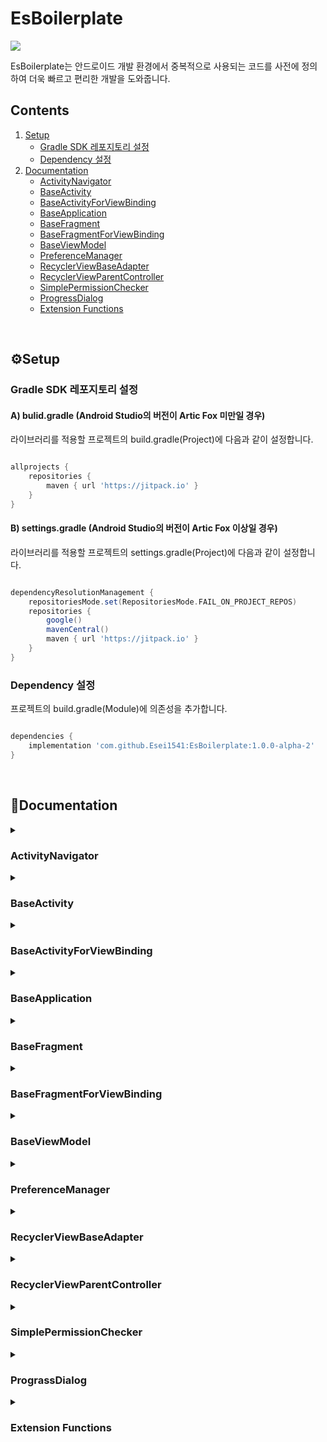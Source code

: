 # EsBoilerplate
[![](https://jitpack.io/v/Esei1541/EsBoilerplate.svg)](https://jitpack.io/#Esei1541/EsBoilerplate)

EsBoilerplate는 안드로이드 개발 환경에서 중복적으로 사용되는 코드를 사전에 정의하여 더욱 빠르고 편리한 개발을 도와줍니다.

## Contents
1. [Setup](#setup)
    - [Gradle SDK 레포지토리 설정](#gradle-sdk-repository)
    - [Dependency 설정](#set-dependency)
1. [Documentation](#documentation)
    - [ActivityNavigator](#activity-navigator)
    - [BaseActivity](#base-activity)
    - [BaseActivityForViewBinding](#base-activity-for-view-binding)
    - [BaseApplication](#base-application)
    - [BaseFragment](#base-fragment)
    - [BaseFragmentForViewBinding](#base-fragment-for-view-binding)
    - [BaseViewModel](#base-view-model)
    - [PreferenceManager](#preference-manager)
    - [RecyclerViewBaseAdapter](#recycler-view-base-adapter)
    - [RecyclerViewParentController](#recycler-view-parent-controller)
    - [SimplePermissionChecker](#simple-permission-checker)
    - [ProgressDialog](#progress-dialog)
    - [Extension Functions](#extension-functions)
</br>

<h2 id="setup">⚙Setup</h2>

<h3 id="gradle-sdk-repository">Gradle SDK 레포지토리 설정</h3>

#### A) bulid.gradle (Android Studio의 버전이 Artic Fox 미만일 경우)
라이브러리를 적용할 프로젝트의 build.gradle(Project)에 다음과 같이 설정합니다.
```gradle

allprojects {
    repositories {
        maven { url 'https://jitpack.io' }
    }
}

```

#### B) settings.gradle (Android Studio의 버전이 Artic Fox 이상일 경우)
라이브러리를 적용할 프로젝트의 settings.gradle(Project)에 다음과 같이 설정합니다.
```gradle

dependencyResolutionManagement {
    repositoriesMode.set(RepositoriesMode.FAIL_ON_PROJECT_REPOS)
    repositories {
        google()
        mavenCentral()
        maven { url 'https://jitpack.io' }
    }
}

```

<h3 id="set-dependency">Dependency 설정</h3>
프로젝트의 build.gradle(Module)에 의존성을 추가합니다.

```gradle

dependencies {
    implementation 'com.github.Esei1541:EsBoilerplate:1.0.0-alpha-2'
}

```
</br>

<h2 id="documentation">📔Documentation</h2>

<details>
<summary><h3 id="activity-navigator">ActivityNavigator</h3></summary>

ViewModel에서 View 클래스의 의존성을 방지하면서 Activity 기능에 접근하기 위한 interface입니다.</br>
일반적으로 Activity 등 View 클래스에 상속하여 구현합니다.</br>
라이브러리 내 [BaseActivity](#base-activity)에 기본적으로 구현되어 있습니다.

>`val context: Context`
>- View 클래스의 context를 반환하도록 구현합니다.

>`val activity: AppCompatActivity`
>- Activity 객체를 반환하도록 구현합니다.

>`fun onBackPressed()`</br>
>`fun clearFocus()`</br>
>`fun finish()`</br>
>`fun finishAffinity()`</br>
>`fun toast(res: Int)`</br>
>`fun toast(string: String)`</br>
>`fun startActivity(intent: Intent)`</br>
>`fun startActivity(intent: Intent?, options: Bundle?)`</br>
>- Activity의 특정 기능에 빠르게 접근하기 위한 shortcut function입니다. 해당 function을 호출하도록 구현합니다.

</details>

<details>
<summary><h3 id="base-activity">BaseActivity</h3></summary>

```kotlin

/**
 * @param B 해당 Activity의 DataBinding Class
 * @param VM ViewModel Class
 * @param layoutResId Layout xml의 resource ID
 */
abstract class BaseActivity<B : ViewDataBinding, VM : BaseViewModel>(private val layoutResId: Int) : AppCompatActivity(), ActivityNavigator, RecyclerViewParentController 

```

DataBinding 기반 MVVM 환경에서 필요한 Activity 기능을 정의합니다.</br>
해당 클래스는 AppCompatActivity Class를 완전하게 대체합니다.</br>
[ActivityNavigator](#activity-navigator), [RecyclerViewParentController](#recycler-view-parent-controller) Interface를 기본적으로 상속하고 있습니다.

#### 적용 예제

```kotlin
class ExampleActivity: BaseActivity<ActivityExampleBinding, ExampleViewModel>(R.layout.activity_example) {

    // viewModel에 의존성 주입
    // 사용자의 개발 환경에 따라 Dagger2, Koin 등의 라이브러리 사용을 추천합니다.
    override val viewModel: ExampleViewModel by viewModel { parametersOf(this) }

    // binding 객체의 setContentView 및 lifecycleOwner 설정을 입력할 필요가 없습니다.
    override fun onCreate(savedInstanceState: Bundle?) {
        super.onCreate(savedInstanceState)
        initEventListener()
    }

    private fun initEventListener() {
        binding.apply {
            btnExample.setOnClickListener {
                viewModel.doExample()
            }
        }
    }

}

```


#### Values
> `protected open val TAG: String`
> - 클래스의 이름으로 문자열을 반환합니다.
> - override를 통해 문자열을 재정의할 수 있습니다.

> `protected lateinit var binding: B`
> - 현재 클래스에 연결된 DataBinding 객체를 반환합니다.

</details>

<details>
<summary><h3 id="base-activity-for-view-binding">BaseActivityForViewBinding</h3></summary>

``` kotlin

/**
 * @param B 해당 Activity의 ViewBinding Class
 * @param inflate ViewBinding을 inflate하는 함수 (ActivityXXX::inflate를 넘겨주면 됨)
 */
public abstract class BaseActivityForViewBinding<B : ViewBinding>(private val inflate: ActivityInflater<B>) : AppCompatActivity(),
    RecyclerViewParentController

```

ViewBinding 기반 개발 환경에서 필요한 Activity 기능을 정의합니다.</br>
해당 클래스는 AppCompatActivity Class를 완전하게 대체합니다.</br>
[RecyclerViewParentController](#recycler-view-parent-controller) Interface를 기본적으로 상속하고 있습니다.</br>

#### 적용 예제
```kotlin

class ExampleActivity : BaseActivityForViewBinding<ActivityExampleBinding>(ActivityExampleBinding::inflate) {

    // binding 객체 및 setContentView를 설정할 필요가 없습니다.
    override fun onCreate(savedInstanceState: Bundle?) {
        super.onCreate(savedInstanceState)
    }

}

```


#### Values

> `protected open val TAG: String`
> - 클래스의 이름으로 문자열을 반환합니다.
> - override를 통해 문자열을 재정의할 수 있습니다.

> `protected val binding: B`
> - 현재 클래스에 연결된 ViewBinding 객체를 반환합니다.

</details>

<details>
<summary><h3 id="base-application">BaseApplication</h3></summary>

```kotlin

/**
 * @param preferenceMasterKey preference 암호화를 위한 마스터 키
 * @param preferenceName preference 파일명. 지정하지 않을 경우 packageName이 들어간다.
 * @param progressTintColor 로딩 다이얼로그의 색상
 */
public class BaseApplication(
    private val preferenceMasterKey: String,
    private val preferenceName: String? = null,
    private val progressTintColor: Int = R.color.esboiler_primary
): Application()

```

전역 Application 클래스에서 주로 사용하는 기능을 정의합니다.</br>
SharedPreperence에 접근 가능한 Manager 클래스를 관리하고 기본적인 ProgressDialog의 출력을 설정할 수 있습니다.</br>

#### Values

> `protected val TAG: String`
> - 클래스의 이름으로 문자열을 반환합니다.


#### Functions

> `public fun getPreferenceManager(): PreferenceManager`
> - [PreferenceManager](#preference-manager)객체를 반환합니다.
> - 객체가 존재하지 않을 경우 초기화합니다.

> `public fun showProgressDialog(fragmentManager: FragmentManager)`
> - 화면에 로딩 다이얼로그를 보여주고 유저의 조작을 일시적으로 차단합니다.
> - 작업이 끝나면 반드시 `dismissProgressDialog()`를 호출하여 다이얼로그를 종료해야 합니다.
> - activity의 fragmentManager를 param으로 받습니다.

> ` public fun showProgressDialog(fragmentManager: FragmentManager, statusBarColor: Int, isLightStatusBar: Boolean)`
> - 화면에 로딩 다이얼로그를 보여주고 유저의 조작을 일시적으로 차단합니다.
> - 작업이 끝나면 반드시 `dismissProgressDialog()`를 호출하여 다이얼로그를 종료해야 합니다.
> - activity의 fragmentManager를 param으로 받습니다.
> - 다이얼로그 출력 중 statusBar의 색상 및 light theme 여부를 지정할 수 있습니다.

> `public fun dismissProgressDialog()`
> - 현재 출력되고 있는 로딩 다이얼로그를 종료하고 유저의 조작을 허용합니다.

</details>

<details>
<summary><h3 id="base-fragment">BaseFragment</h3></summary>

```kotlin

/**
 * @param B 해당 Fragment의 Databinding Class
 * @param layoutResId Layout xml의 resource ID
 */
public abstract class BaseFragment<B: ViewDataBinding>(private val layoutResId: Int): Fragment(), RecyclerViewParentController

```

DataBinding 환경에서 필요한 Fragment 기능을 정의합니다.</br>
해당 클래스는 Fragment Class를 완전하게 대체합니다.</br>
[RecyclerViewParentController](#recycler-view-parent-controller) Interface를 기본적으로 상속하고 있습니다.

#### 적용 예제

```kotlin
class ExampleFragment: BaseFragment<ActivityExampleBinding>(R.layout.fragment_example) {

    // binding 객체의 inflate 및 lifecycleOwner 설정을 입력할 필요가 없습니다.
    // binding 객체는 onDestroyView Lifecycle에서 null로 설정됩니다.
    override fun onCreateView(inflater: LayoutInflater, container: ViewGroup?, savedInstanceState: Bundle?): View? {
        super.onCreateView(inflater, container, savedInstanceState)
        return binding.root
    }

    override fun onClickListItem(pos: Int, responseCode: Int) {
        // RecyclerView을 구현한 상황에서 ListItem을 클릭했을 때의 반응을 구현
        // 해당 Fragment에 RecyclerView가 없다면 빈 function으로 남겨두면 됩니다.
    }

    override fun onClickInnerItem(pos: Int, id: Int, responseCode: Int) {
        // RecyclerView을 구현한 상황에서 ListItem 내부의 특정 View 클릭했을 때의 반응을 구현
        // 해당 Fragment에 RecyclerView가 없다면 빈 function으로 남겨두면 됩니다.
    }

}

```

#### Values
> `protected open val TAG: String`
> - 클래스의 이름으로 문자열을 반환합니다.
> - override를 통해 문자열을 재정의할 수 있습니다.

> `protected val binding: B`
> - 현재 클래스에 연결된 DataBinding 객체를 반환합니다.

</details>

<details>
<summary><h3 id="base-fragment-for-view-binding">BaseFragmentForViewBinding</h3></summary>

```kotlin

/**
 * @param B 해당 Fragment의 Viewbinding Class
 * @param inflate ViewBinding을 inflate하는 함수 (FragmentXXX::inflate를 넘겨주면 됨)
 */
public abstract class BaseFragmentForViewBinding<B : ViewBinding>(private val inflate: FragmentInflater<B>) : Fragment(), RecyclerViewParentController

```

ViewBinding 환경에서 필요한 Fragment 기능을 정의합니다.</br>
해당 클래스는 Fragment Class를 완전하게 대체합니다.</br>
[RecyclerViewParentController](#recycler-view-parent-controller) Interface를 기본적으로 상속하고 있습니다.

#### 적용 예제

```kotlin
class ExampleFragment: BaseFragmentForViewBinding<FragmentExampleBinding>(FragmentExampleBinding::inflate) {

    // binding 객체의 inflate 및 lifecycleOwner 설정을 입력할 필요가 없습니다.
    // binding 객체는 onDestroyView Lifecycle에서 null로 설정됩니다.
    override fun onCreateView(inflater: LayoutInflater, container: ViewGroup?, savedInstanceState: Bundle?): View? {
        super.onCreateView(inflater, container, savedInstanceState)
        return binding.root
    }

}

```

#### Values
> `protected open val TAG: String`
> - 클래스의 이름으로 문자열을 반환합니다.
> - override를 통해 문자열을 재정의할 수 있습니다.

> `protected val binding: B`
> - 현재 클래스에 연결된 ViewBinding 객체를 반환합니다.

</details>

<details>
<summary><h3 id="base-view-model">BaseViewModel</h3></summary>

```kotlin

public abstract class BaseViewModel: ViewModel()

```

MVVM 개발 환경에서 필요한 ViewModel 기능을 정의합니다.</br>
해당 클래스는 ViewModel Class를 대체합니다.</br>
[ActivityNavigator](#activity-navigator) 객체를 포함하고 있어, 해당 interface를 상속한 객체를 받아 구현해야 합니다.

#### 적용 예제

```kotlin
class ExampleViewModel(override val navigator: ActivityNavigator) : BaseViewModel() {

    fun doSomething() {
        //...
    }

}

```

#### Values
> `protected open val TAG: String`
> - 클래스의 이름으로 문자열을 반환합니다.
> - override를 통해 문자열을 재정의할 수 있습니다.

> `protected abstract val navigator: ActivityNavigator`
> - Activity의 특정 기능에 접근하기 위한 interface입니다.
> - 일반적으로 Activity에서 해당 클래스를 상속해 구현한 뒤, BaseViewModel의 Parameter로 넘겨주어 사용합니다.
> - [BaseActivity](#base-activity)에는 기본적으로 해당 interface가 구현된 상태로, 본 클래스에서 BaseActivity 객체를 받아 초기화하여 사용합니다.

> `protected fun toast(res: Int)`</br>
> `protected fun toast(string: String)`</br>
> `protected fun startActivity(intent: Intent)`
> - ActivityNavigator의 특정 기능에 빠르게 접근하기 위한 shortcut function입니다.
> - ActivityNavigator에 구현된 동일명의 function을 실행합니다.

</details>

<details>
<summary><h3 id="preference-manager">PreferenceManager</h3></summary>

```kotlin

/**
 * @param masterKey 암호화에 사용할 masterKey
 * @param fileName 디바이스에 저장될 SharedPreference 파일명. 입력하지 않을 시 packagename.preference로 저장된다.
 */
public class PreferenceManager(private val masterKey: String, private val fileName: String? = null)

```

암호화된 SharedPreference 객체를 초기화하고 관리합니다.

#### Functions
> `public fun init(context: Context)`
> - SharedPreference 객체를 초기화합니다.
> - 객체 선언 후 가장 먼저 호출해야 합니다.

> `public fun put(key: String, value: String)`</br>
> `public fun put(key: String, value: Int)`</br>
> `public fun put(key: String, value: Boolean)`</br>
> `public fun put(key: String, value: Long)`</br>
> `public fun put(key: String, value: Float)`
> - 지정된 key값으로 데이터를 저장합니다.

> `public fun getString(key: String): String`
> - 특정 key값으로 저장된 String 값을 불러옵니다.
> - 값이 없을 경우 빈 문자열을 반환합니다.

> `public fun getInt(key: String): Int`
> - 특정 key값으로 저장된 Int 값을 불러옵니다.
> - 값이 없을 경우 -1을 반환합니다.

> `public fun getBoolean(key: String): Boolean`
> - 특정 key값으로 저장된 Boolean 값을 불러옵니다.
> - 값이 없을 경우 false를 반환합니다.

> `public fun getLong(key: String): Long`
> - 특정 key값으로 저장된 Long 값을 불러옵니다.
> - 값이 없을 경우 -1L을 반환합니다.

> `public fun getFloat(key: String): Float`
> - 특정 key값으로 저장된 Float 값을 불러옵니다.
> - 값이 없을 경우 -1f를 반환합니다.

> `public fun delete(key: String)`
> - 특정 key 값으로 저장된 데이터를 삭제합니다.

> `public fun clear()`
> - 저장되어있는 모든 값을 삭제합니다.

</details>

<details>
<summary><h3 id="recycler-view-base-adapter">RecyclerViewBaseAdapter</h3></summary>

```kotlin
/**
 * @param MODEL: List Item의 데이터가 정의된 Model Class Type
 * @param VB: Item Layout의 ViewBinding Class Type
 * @param VH: RecyclerView.ViewHolder를 상속하여 구현한 ViewHolder Class type
 */
public abstract class RecyclerViewBaseAdapter<MODEL, VB: ViewBinding, VH: RecyclerView.ViewHolder>: RecyclerView.Adapter<VH>()
```

RecyclerView의 Adapter를 정의할 때 필수 사항 및 주로 사용되는 설정을 미리 정의하여 빠르게 구현할 수 있도록 도와줍니다.</br>
Adapter를 사용하는 View Class에서 [RecyclerViewParentController](#recycler-view-parent-controller)를 상속해 구현해주어야 합니다.</br>
</br>
전체적인 구현 순서는 다음과 같습니다.

> 1. Adapter class에 RecyclerViewBaseAdapter를 RecyclerView.Adapter 대신 상속하여 필요한 부분을 구현
> 1. RecyclerView가 들어가는 Activity 또는 Fragment에 RecyclerViewParentController를 상속
> 1. 이 클래스 구현체의 생성자 또는 setController 함수를 통해 controller 변수에 RecyclerViewParentController의 구현체를 전달

#### 적용 예제

- ##### Adapter
``` kotlin
class CustomGalleryAdapter(): RecyclerViewBaseAdapter<CustomGalleryImageModel, ItemCustomGalleryBinding, CustomGalleryAdapter.ViewHolder>() {

    companion object {
        // Adapter 외부에서 특정 View를 구분하기 위해 설정
        val VIEW_ID_IV_IMAGE = 0
    }

    private lateinit var context: Context

    // responseCode를 지정하지 않는 경우 -1로 설정
    // 주로 하나의 Adapter만을 사용할 경우 해당 생성자로 초기화합니다.
    constructor(controller: RecyclerViewParentController): this() {
        setController(controller, -1)
    }

    // 하나의 View Class에서 두 개 이상의 Adapter를 사용할 경우, responseCode를 지정하여 구분
    constructor(controller: RecyclerViewParentController, responseCode: Int): this() {
        setController(controller, responseCode)
    }
    
    // ViewHolder를 내부 클래스로 구현
    inner class ViewHolder(private val binding: ItemCustomGalleryBinding, private val context: Context): RecyclerView.ViewHolder(binding.root) {
        fun bind(item: CustomGalleryImageModel, position: Int) {
            binding.apply {
                // List Item의 View를 설정
            }
        }
    }
    
    override fun onCreateViewHolder(parent: ViewGroup, viewType: Int): ViewHolder {
        context = parent.context
        val binding = ItemCustomGalleryBinding.inflate(LayoutInflater.from(parent.context), parent, false)
        val viewHolder = ViewHolder(binding, context)

        // List Item을 클릭했을 때의 동작을 설정
        binding.root.setOnClickListener {
            val pos = viewHolder.adapterPosition

            if (pos != RecyclerView.NO_POSITION) {
                // controller의 onClickListItem callback을 실행하도록 구현합니다.
                controller.onClickListItem(pos, responseCode)
            }
        }
        
        // List Item 내부의 특정 View를 클릭했을 때
        binding.ivImage.setOnClickListener { view ->
            val pos = viewHolder.adapterPosition

            if (pos != RecyclerView.NO_POSITION) {
                // 클릭한 View의 id를 onClickInnerItem Callback에 전달하여 어떤 view를 클릭했는지 구분합니다.
                controller.onClickInnerItem(pos, VIEW_ID_IV_IMAGE, responseCode)
            }
        }

        return viewHolder
    }
    
    override fun onBindViewHolder(holder: ViewHolder, position: Int) {
        val item = dataList[position]
        holder.bind(item, position)
    }
    
}
```

- ##### Activity

```kotlin

class ExampleActivity: BaseActivity<ActivityExampleBinding, ExampleViewModel>(R.layout.activity_example) {

    companion object {
        private const val RECYCLER_VIEW_CUSTOM_GALLERY = 0
    }

    // ...

    private val adapter = CustomGalleryAdapter(this, RECYCLER_VIEW_CUSTOM_GALLERY)
    
    // Adapter에서 List Item을 클릭할 경우 실행되는 Callback Function
    override fun onClickListItem(pos: Int, responseCode: Int) {
        super.onClickListItem(pos, responseCode)

        // responseCode로 특정 Adapter를 구분
        when (responseCode) {
            RECYCLER_VIEW_CUSTOM_GALLERY -> {
                // CustomGalleryAdpater에서 Click Event가 발생했을 경우의 동작을 수행
            }
        }
    }
    
    // Adapter에서 List Item 내부의 특정 View를 클릭할 경우 실행되는 Callback Function
    override fun onClickInnerItem(pos: Int, id: Int, responseCode: Int) {
        super.onClickInnerItem(pos, id, responseCode)

        when (responseCode) {
            MAX_SELECTED_COUNT -> {
                if (id == CustomGalleryAdapter.VIEW_ID_IV_IMAGE) {
                    // List Item 내부의 특정 View가 클릭되었을 경우의 동작을 수행
                }
            }
        }
    }
}

```

#### Values

> `public val dataList: List<MODEL>`
> - adapter에 설정된 item의 data list를 반환합니다.

> `public val responseCode: Int`
> - adapter에 설정된 responseCode를 반환합니다.

#### Functions

> `override fun getItemCount()`
> - adapter에 설정된 data list의 현재 size를 반환합니다.

> `public fun setController(controller: RecyclerViewParentController, responseCode: Int)`
> - controller 객체 및 responseCode를 받아 내부 변수에 할당합니다.
> - 생성자에서 호출하는 것을 권장합니다.

> `public open fun setDataList(list: ArrayList<MODEL>)`
> - 외부 Data Model의 ArrayList를 받아 dataList에 할당합니다.
> - 해당 function을 호출하지 않을 경우, 기본적으로 Adapter 내부의 List를 사용해 데이터를 관리합니다.

> `public open fun notifyAdapter()`
> - 기본적으로 notifyDataSetChanged()를 호출하도록 구현되어 있습니다.
> - notify와 함께 추가적인 동작이 필요할 경우 override하여 해당 로직을 구현할 수 있습니다.

> `public open fun addItems(list: List<MODEL>)`
> - list 내의 모든 데이터를 내부 dataList에 추가합니다.

> `public open fun addItem(item: MODEL)`
> - 데이터를 내부 dataList에 추가합니다.

> `public open fun removeItem(position: Int)`
> - 특정 position의 데이터를 제거합니다.

> `public open fun removeItem(item: MODEL)`
> - 특정 model과 일치하는 데이터를 제거합니다.

> `public open fun clearItem()`
> - dataList의 모든 데이터를 제거합니다.

> `public open fun getItem(position: Int) : MODEL`
> - dataList에서 특정 postion의 데이터를 반환합니다.

</details>

<details>
<summary><h3 id="recycler-view-parent-controller">RecyclerViewParentController</h3></summary>

</details>

<details>
<summary><h3 id="simple-permission-checker">SimplePermissionChecker</h3></summary>

</details>

<details>
<summary><h3 id="progress-dialog">PrograssDialog</h3></summary>

</details>


<details>
<summary><h3 id="extension-functions">Extension Functions</h3></summary>

</details>
